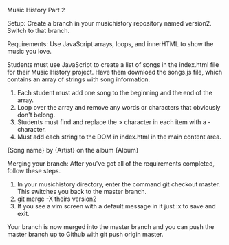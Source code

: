 Music History Part 2

Setup:
Create a branch in your musichistory repository named version2.
Switch to that branch.

Requirements:
Use JavaScript arrays, loops, and innerHTML to show the music you love.

Students must use JavaScript to create a list of songs in the index.html file for their Music History project. Have them download the songs.js file, which contains an array of strings with song information.

1. Each student must add one song to the beginning and the end of the array.
2. Loop over the array and remove any words or characters that obviously don't belong.
3. Students must find and replace the > character in each item with a - character.
4. Must add each string to the DOM in index.html in the main content area.


{Song name} by {Artist} on the album {Album}

Merging your branch:
After you've got all of the requirements completed, follow these steps.

1. In your musichistory directory, enter the command git checkout master. This switches you back to the master branch.
2. git merge -X theirs version2
3. If you see a vim screen with a default message in it just :x to save and exit.

Your branch is now merged into the master branch and you can push the master branch up to Github with git push origin master.
